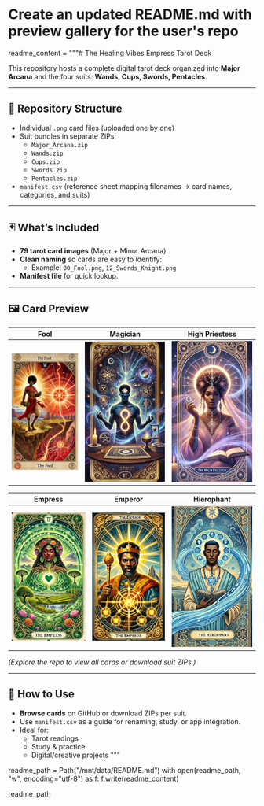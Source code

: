 # Create an updated README.md with preview gallery for the user's repo

readme_content = """# The Healing Vibes Empress Tarot Deck

This repository hosts a complete digital tarot deck organized into **Major Arcana** and the four suits: **Wands, Cups, Swords, Pentacles**.

---

## 📂 Repository Structure
- Individual `.png` card files (uploaded one by one)
- Suit bundles in separate ZIPs:
  - `Major_Arcana.zip`
  - `Wands.zip`
  - `Cups.zip`
  - `Swords.zip`
  - `Pentacles.zip`
- `manifest.csv` (reference sheet mapping filenames → card names, categories, and suits)

---

## 🃏 What’s Included
- **79 tarot card images** (Major + Minor Arcana).
- **Clean naming** so cards are easy to identify:
  - Example: `00_Fool.png`, `12_Swords_Knight.png`
- **Manifest file** for quick lookup.

---

## 🖼️ Card Preview

| Fool | Magician | High Priestess |
|------|----------|----------------|
| ![](A_tarot_card_featuring_'The_Fool,'_portrayed_as_an.png) | ![](A_tarot_card_featuring_'The_Magician,'_portrayed_a.png) | ![](A_tarot_card_featuring_'The_High_Priestess,'_portr.png) |

| Empress | Emperor | Hierophant |
|---------|---------|------------|
| ![](A_tarot_card_featuring_'The_Empress,'_portrayed_as.png) | ![](A_tarot_card_featuring_'The_Emperor,'_portrayed_as.png) | ![](A_tarot_card_featuring_'The_Hierophant,'_portrayed.png) |

*(Explore the repo to view all cards or download suit ZIPs.)*

---

## 🔮 How to Use
- **Browse cards** on GitHub or download ZIPs per suit.  
- Use `manifest.csv` as a guide for renaming, study, or app integration.  
- Ideal for:
  - Tarot readings
  - Study & practice
  - Digital/creative projects
"""

readme_path = Path("/mnt/data/README.md")
with open(readme_path, "w", encoding="utf-8") as f:
    f.write(readme_content)

readme_path
